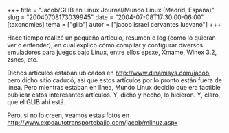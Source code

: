 +++
title = "Jacob/GLIB en Linux Journal/Mundo Linux (Madrid, España)"
slug = "20040708173039945"
date = "2004-07-08T17:30:00-06:00"
[taxonomies]
tema = ["glib"]
autor = ["jacob israel cervantes luevano"]
+++

Hace tiempo realizé un pequeño artículo, resumen o log (como lo quieran
ver o entender), en cual explico cómo compilar y configurar diversos
emuladores para juegos bajo Linux, entre ellos epsxe, Xmame, Winex 3.2,
zsnes, etc.

Dichos artículos estaban ubicados en <http://www.dinamisys.com/jacob>,
pero dicho sitio caducó, así que estos artículos por lo pronto están
fuera de línea. Pero mientras estaban en línea, Mundo Linux decidió que
era factible publicar estos interesantes artículos. Y, dicho y hecho, lo
hicieron. Y, claro, que el GLIB ahí está.

Pero, si no lo creen, veamos estas fotos en
<http://www.expoautotransportebajio.com/jacob/mlinuz.aspx>

